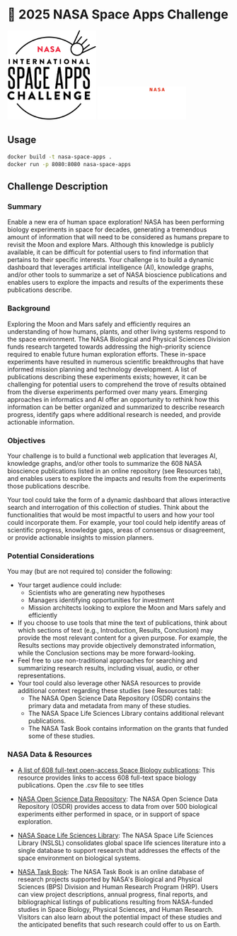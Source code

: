 # 🔭 2025 NASA Space Apps Challenge

<p align="left">
  <img src="/app/images/logo_dark.png#gh-light-mode-only" alt="BioScholar logo" width="200" />
  <img src="/app/images/logo_light.png#gh-dark-mode-only" alt="BioScholar logo" width="200" />
</p>

## Usage
```bash
docker build -t nasa-space-apps .
docker run -p 8080:8080 nasa-space-apps
```


## Challenge Description

### Summary

Enable a new era of human space exploration! NASA has been performing biology experiments in space for decades, generating a tremendous amount of information that will need to be considered as humans prepare to revisit the Moon and explore Mars. Although this knowledge is publicly available, it can be difficult for potential users to find information that pertains to their specific interests. Your challenge is to build a dynamic dashboard that leverages artificial intelligence (AI), knowledge graphs, and/or other tools to summarize a set of NASA bioscience publications and enables users to explore the impacts and results of the experiments these publications describe.

### Background
Exploring the Moon and Mars safely and efficiently requires an understanding of how humans, plants, and other living systems respond to the space environment. The NASA Biological and Physical Sciences Division funds research targeted towards addressing the high-priority science required to enable future human exploration efforts. These in-space experiments have resulted in numerous scientific breakthroughs that have informed mission planning and technology development. A list of publications describing these experiments exists; however, it can be challenging for potential users to comprehend the trove of results obtained from the diverse experiments performed over many years. Emerging approaches in informatics and AI offer an opportunity to rethink how this information can be better organized and summarized to describe research progress, identify gaps where additional research is needed, and provide actionable information.

### Objectives
Your challenge is to build a functional web application that leverages AI, knowledge graphs, and/or other tools to summarize the 608 NASA bioscience publications listed in an online repository (see Resources tab), and enables users to explore the impacts and results from the experiments those publications describe.

Your tool could take the form of a dynamic dashboard that allows interactive search and interrogation of this collection of studies. Think about the functionalities that would be most impactful to users and how your tool could incorporate them. For example, your tool could help identify areas of scientific progress, knowledge gaps, areas of consensus or disagreement, or provide actionable insights to mission planners.

### Potential Considerations
You may (but are not required to) consider the following:

* Your target audience could include:
  * Scientists who are generating new hypotheses
  * Managers identifying opportunities for investment
  * Mission architects looking to explore the Moon and Mars safely and efficiently
* If you choose to use tools that mine the text of publications, think about which sections of text (e.g., Introduction, Results, Conclusion) may provide the most relevant content for a given purpose. For example, the Results sections may provide objectively demonstrated information, while the Conclusion sections may be more forward-looking.
* Feel free to use non-traditional approaches for searching and summarizing research results, including visual, audio, or other representations.
* Your tool could also leverage other NASA resources to provide additional context regarding these studies (see Resources tab):
  * The NASA Open Science Data Repository (OSDR) contains the primary data and metadata from many of these studies.
  * The NASA Space Life Sciences Library contains additional relevant publications.
  * The NASA Task Book contains information on the grants that funded some of these studies.

### NASA Data & Resources

* [A list of 608 full-text open-access Space Biology publications](https://github.com/jgalazka/SB_publications/tree/main): This resource provides links to access 608 full-text space biology publications. Open the .csv file to see titles

* [NASA Open Science Data Repository](https://www.nasa.gov/osdr/): The NASA Open Science Data Repository (OSDR) provides access to data from over 500 biological experiments either performed in space, or in support of space exploration.

* [NASA Space Life Sciences Library](https://public.ksc.nasa.gov/nslsl/): The NASA Space Life Sciences Library (NSLSL) consolidates global space life sciences literature into a single database to support research that addresses the effects of the space environment on biological systems.

* [NASA Task Book](https://taskbook.nasaprs.com/tbp/welcome.cfm): The NASA Task Book is an online database of research projects supported by NASA's Biological and Physical Sciences (BPS) Division and Human Research Program (HRP). Users can view project descriptions, annual progress, final reports, and bibliographical listings of publications resulting from NASA-funded studies in Space Biology, Physical Sciences, and Human Research. Visitors can also learn about the potential impact of these studies and the anticipated benefits that such research could offer to us on Earth.
